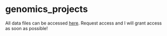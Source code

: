 # genomics_projects

All data files can be accessed [here](https://drive.google.com/drive/folders/19Ma2yj605qYQiXjZtNaJkfohv6ZXfJhr?usp=share_link). Request access and I will grant access as soon as possible!
